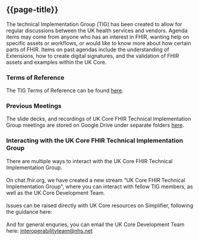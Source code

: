 ## {{page-title}}

The technical Implementation Group (TIG) has been created to allow for regular discussions between the UK health services and vendors. Agenda items may come from anyone who has an interest in FHIR, wanting help on specific assets or workflows, or would like to know more about how certain parts of FHIR. Items on past agendas include the understanding of Extensions, how to create digital signatures, and the validation of FHIR assets and examples within the UK Core.

### Terms of Reference
The TIG Terms of Reference can be found <a href="https://docs.google.com/document/d/19yU-18QaKKnw7hhT90HXVHt4VmtkWW-m/edit?usp=drive_link&ouid=116479722052565681709&rtpof=true&sd=true">here</a>.

### Previous Meetings
The slide decks, and recordings of UK Core FHIR Technical Implementation Group meetings are stored on Google Drive under separate folders <a href="https://drive.google.com/drive/folders/18ef8hbICKLc-XqdzYYXZzKTPZTh4tRZo?usp=drive_link">here</a>.

<p>
<h3>Interacting with the UK Core FHIR Technical Implementation Group</h3>
There are multiple ways to interact with the UK Core FHIR Technical Implementation Group.
<br>
<br>
On chat.fhir.org, we have created a new stream "UK Core FHIR Technical Implementation Group", where you can interact with fellow TIG members, as well as the UK Core Development Team. 
<br>
<br>
Issues can be raised directly with UK Core resources on Simplifier, following the guidance here:
<br>
<br>
And for general enquries, you can email the UK Core Development Team here: <a href="mailto:interoperabilityteam@nhs.net?Subject=UK Core FHIR Technical Implementation Group">interoperabilityteam@nhs.net</a>
</p>